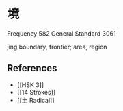 # 境
Frequency 582
General Standard 3061

jìng
boundary, frontier; area, region

## References
- [[HSK 3]]
- [[14 Strokes]]
- [[土 Radical]]